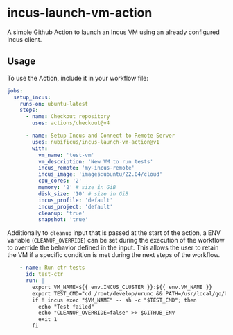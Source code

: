 # incus-launch-vm-action

A simple Github Action to launch an Incus VM using an already configured Incus client.

## Usage

To use the Action, include it in your workflow file:

```yaml
jobs:
  setup_incus:
    runs-on: ubuntu-latest
    steps:
      - name: Checkout repository
        uses: actions/checkout@v4

      - name: Setup Incus and Connect to Remote Server
        uses: nubificus/incus-launch-vm-action@v1
        with:
          vm_name: 'test-vm'
          vm_description: 'New VM to run tests'
          incus_remote: 'my-incus-remote'
          incus_image: 'images:ubuntu/22.04/cloud'
          cpu_cores: '2'
          memory: '2' # size in GiB
          disk_size: '10' # size in GiB
          incus_profile: 'default'
          incus_project: 'default'
          cleanup: 'true'
          snapshot: 'true'
```

Additionally to `cleanup` input that is passed at the start of the action, a ENV variable (`CLEANUP_OVERRIDE`) can be set during
the execution of the workflow to override the behavior defined in the input. This allows the user to retain the VM if a specific
condition is met during the next steps of the workflow.

```yaml
    - name: Run ctr tests
      id: test-ctr
      run: |
        export VM_NAME=${{ env.INCUS_CLUSTER }}:${{ env.VM_NAME }}
        export TEST_CMD="cd /root/develop/urunc && PATH=/usr/local/go/bin:$PATH make test_ctr"
        if ! incus exec "$VM_NAME" -- sh -c "$TEST_CMD"; then
          echo "Test failed"
          echo "CLEANUP_OVERRIDE=false" >> $GITHUB_ENV
          exit 1
        fi
```
